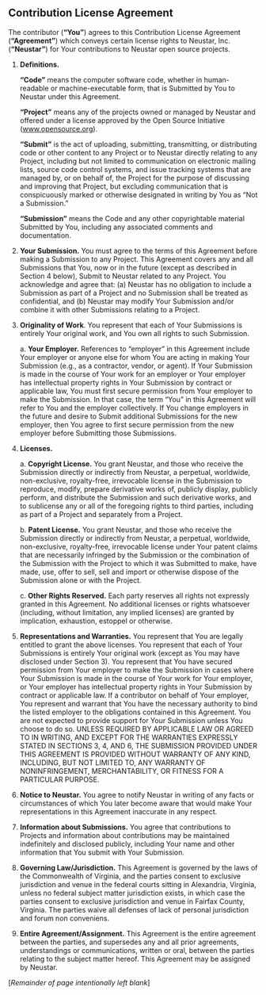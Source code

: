 ## **Contribution License Agreement**

The contributor (**“You”**) agrees to this Contribution License Agreement (**“Agreement”**) which conveys certain license rights to Neustar, Inc. (**“Neustar”**) for Your contributions to Neustar open source projects.

1. **Definitions.**

    **“Code”** means the computer software code, whether in human-readable or machine-executable form, that is Submitted by You to Neustar under this Agreement.

    **“Project”** means any of the projects owned or managed by Neustar and offered under a license approved by the Open Source Initiative (www.opensource.org).

    **“Submit”** is the act of uploading, submitting, transmitting, or distributing code or other content to any Project or to Neustar directly relating to any Project, including but not limited to communication on electronic mailing lists, source code control systems, and issue tracking systems that are managed by, or on behalf of, the Project for the purpose of  discussing and improving that Project, but excluding communication that is conspicuously marked or otherwise designated in writing by You as “Not a Submission.”

    **“Submission”** means the Code and any other copyrightable material Submitted by You, including any associated comments and documentation.

2. **Your Submission.** You must agree to the terms of this Agreement before making a Submission to any Project. This Agreement covers any and all Submissions that You, now or in the future (except as described in Section 4 below), Submit to Neustar related to any Project.  You acknowledge and agree that: (a) Neustar has no obligation to include a Submission as part of a Project and no Submission shall be treated as confidential, and (b) Neustar may modify Your Submission and/or combine it with other Submissions relating to a Project. 

3. **Originality of Work**. You represent that each of Your Submissions is entirely Your original work, and You own all rights to such Submission. 

      a. **Your Employer.** References to “employer” in this Agreement include Your employer or anyone else for whom You are acting in making Your Submission (e.g., as a contractor, vendor, or agent). If Your Submission is made in the course of Your work for an employer or Your employer has intellectual property rights in Your Submission by contract or applicable law, You must first secure permission from Your  employer to make the Submission. In that case, the term “You” in this Agreement will refer to You and the employer collectively. If You change employers in the future and desire to Submit additional Submissions for the new employer, then You agree to first secure permission from the new employer before Submitting those Submissions.

4. **Licenses.**

      a. **Copyright License.** You grant Neustar, and those who receive the Submission directly or indirectly from Neustar, a perpetual, worldwide, non-exclusive, royalty-free, irrevocable license in the Submission to reproduce, modify, prepare derivative works of, publicly display, publicly perform,  and distribute the Submission and such derivative works, and to sublicense any or all of the foregoing rights to third parties, including as part of a Project and separately from a Project.

      b. **Patent License.** You grant Neustar, and those who receive the Submission directly or indirectly from Neustar, a perpetual, worldwide, non-exclusive, royalty-free, irrevocable license under Your patent claims that are necessarily infringed by the Submission or the combination of the Submission with the Project to which it was Submitted to make, have made, use, offer to sell, sell and import or otherwise dispose of the Submission alone or with the Project.

      c. **Other Rights Reserved.** Each party reserves all rights not expressly granted in this Agreement. No additional licenses or rights whatsoever (including, without limitation, any implied licenses) are granted by implication, exhaustion, estoppel or otherwise.

5. **Representations and Warranties.** You represent that You are legally entitled to grant the above licenses. You represent that each of Your Submissions is entirely Your original work (except as You may have disclosed under Section 3). You represent that You have secured permission from Your employer to make the Submission in cases where Your Submission is made in the course of Your work for Your employer, or Your employer has intellectual property rights in Your Submission by contract or applicable law. If a contributor on behalf of Your employer, You represent and warrant that You have the necessary authority to bind the listed employer to the obligations contained in this Agreement. You are not expected to provide support for Your Submission unless You choose to do so. UNLESS REQUIRED BY APPLICABLE LAW OR AGREED TO IN WRITING, AND EXCEPT FOR THE WARRANTIES EXPRESSLY STATED IN SECTIONS 3, 4, AND 6, THE SUBMISSION PROVIDED UNDER THIS AGREEMENT IS PROVIDED WITHOUT WARRANTY OF ANY KIND, INCLUDING, BUT NOT LIMITED TO, ANY WARRANTY OF NONINFRINGEMENT, MERCHANTABILITY, OR FITNESS FOR A PARTICULAR PURPOSE.

6. **Notice to Neustar.** You agree to notify Neustar in writing of any facts or circumstances of which You later become aware that would make Your representations in this Agreement inaccurate in any respect.

7. **Information about Submissions.** You agree that contributions to Projects and information about contributions may be maintained indefinitely and disclosed publicly, including Your name and other information that You submit with Your Submission.

8. **Governing Law/Jurisdiction.** This Agreement is governed by the laws of the Commonwealth of Virginia, and the parties consent to exclusive jurisdiction and venue in the federal courts sitting in Alexandria, Virginia, unless no federal subject matter jurisdiction exists, in which case the parties consent to exclusive jurisdiction and venue in Fairfax County, Virginia. The parties waive all defenses of lack of personal jurisdiction and forum non conveniens.

9. **Entire Agreement/Assignment.** This Agreement is the entire agreement between the parties, and supersedes any and all prior agreements, understandings or communications, written or oral, between the parties relating to the subject matter hereof. This Agreement may be assigned by Neustar.

[*Remainder of page intentionally left blank*]
